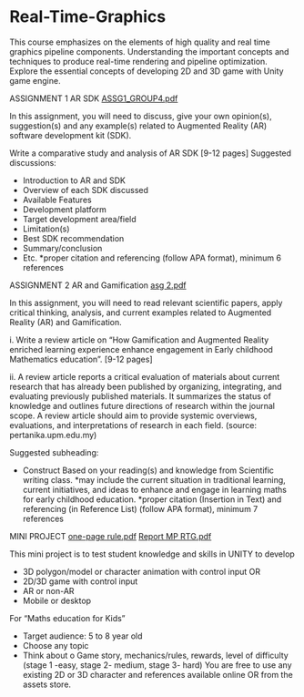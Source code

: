 # Real-Time-Graphics
This course emphasizes on the elements of high quality and real time graphics pipeline components. Understanding the important concepts and techniques to produce real-time rendering and pipeline optimization. Explore the essential concepts of developing 2D and 3D game with Unity game engine.



ASSIGNMENT 1 AR SDK [ASSG1_GROUP4.pdf](https://github.com/kitkatlky/Real-Time-Graphics/files/7598772/ASSG1_GROUP4.pdf)

In this assignment, you will need to discuss, give your own opinion(s), suggestion(s) and any example(s) related to Augmented Reality (AR) software development kit (SDK).

Write a comparative study and analysis of AR SDK [9-12 pages]
Suggested discussions:
-	Introduction to AR and SDK
-	Overview of each SDK discussed 
-	Available Features 
-	Development platform
-	Target development area/field
-	Limitation(s)
-	Best SDK recommendation
-	Summary/conclusion
-	Etc.
*proper citation and referencing (follow APA format), minimum 6 references



ASSIGNMENT 2 AR and Gamification [asg 2.pdf](https://github.com/kitkatlky/Real-Time-Graphics/files/7598777/asg.2.pdf)

In this assignment, you will need to read relevant scientific papers, apply critical thinking, analysis, and current examples related to Augmented Reality (AR) and Gamification.

i.	Write a review article on “How Gamification and Augmented Reality enriched learning experience enhance engagement in Early childhood Mathematics education”. [9-12 pages]

ii.	A review article reports a critical evaluation of materials about current research that has already been published by organizing, integrating, and evaluating previously published materials. It summarizes the status of knowledge and outlines future directions of research within the journal scope. A review article should aim to provide systemic overviews, evaluations, and interpretations of research in each field. (source: pertanika.upm.edu.my)

Suggested subheading:
-	Construct Based on your reading(s) and knowledge from Scientific writing class.
*may include the current situation in traditional learning, current initiatives, and ideas to enhance and engage in learning maths for early childhood education. 
*proper citation (Insertion in Text) and referencing (in Reference List) (follow APA format), minimum 7 references



MINI PROJECT [one-page rule.pdf](https://github.com/kitkatlky/Real-Time-Graphics/files/7598788/one-page.rule.pdf)
[Report MP RTG.pdf](https://github.com/kitkatlky/Real-Time-Graphics/files/7598789/Report.MP.RTG.pdf)

This mini project is to test student knowledge and skills in UNITY to develop
- 3D polygon/model or character animation with control input OR
- 2D/3D game with control input
- AR or non-AR
- Mobile or desktop

For “Maths education for Kids”
- Target audience: 5 to 8 year old
- Choose any topic
- Think about
o Game story, mechanics/rules, rewards, level of difficulty (stage 1 -easy, stage 2- medium, stage 3- hard)
You are free to use any existing 2D or 3D character and references available online OR from the assets store.
